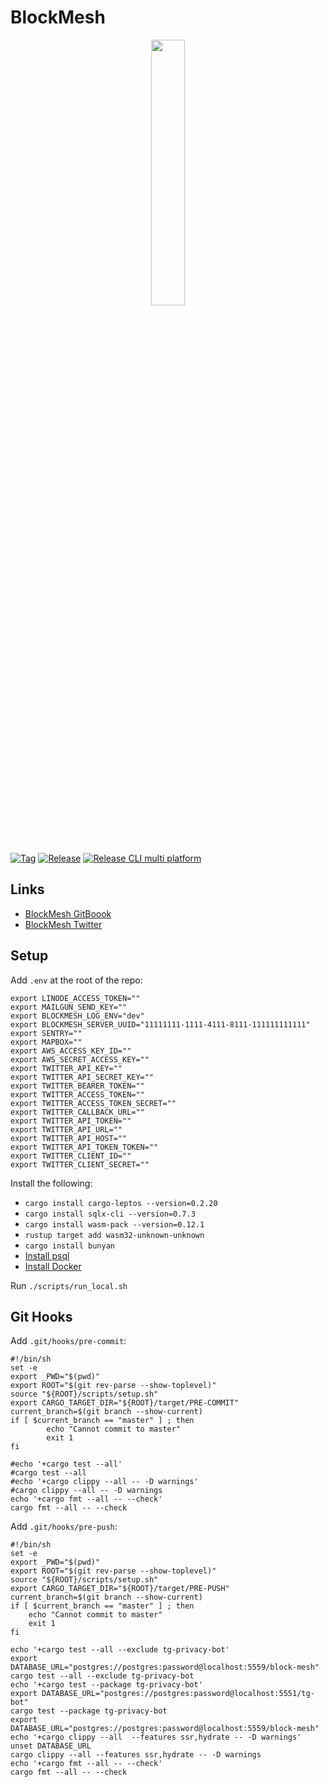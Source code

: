 # BlockMesh

<p align="center" width="100%">
    <img width="33%" src="https://imagedelivery.net/3RKw_J_fJQ_4KpJP3_YgXA/e4f3cdc0-c2ba-442d-3e48-e2f31c0dc100/public"> 
</p>

[![Tag](https://github.com/block-mesh/block-mesh-monorepo/actions/workflows/tag.yml/badge.svg)](https://github.com/block-mesh/block-mesh-monorepo/actions/workflows/tag.yml)
[![Release](https://github.com/block-mesh/block-mesh-monorepo/actions/workflows/release.yml/badge.svg)](https://github.com/block-mesh/block-mesh-monorepo/actions/workflows/release.yml)
[![Release CLI multi platform](https://github.com/block-mesh/block-mesh-monorepo/actions/workflows/release-cli.yml/badge.svg)](https://github.com/block-mesh/block-mesh-monorepo/actions/workflows/release-cli.yml)


## Links

* [BlockMesh GitBoook](https://gitbook.blockmesh.xyz/)
* [BlockMesh Twitter](https://twitter.com/blockmesh_xyz)

## Setup

Add `.env` at the root of the repo:

```
export LINODE_ACCESS_TOKEN=""
export MAILGUN_SEND_KEY=""
export BLOCKMESH_LOG_ENV="dev"
export BLOCKMESH_SERVER_UUID="11111111-1111-4111-8111-111111111111"
export SENTRY=""
export MAPBOX=""
export AWS_ACCESS_KEY_ID=""
export AWS_SECRET_ACCESS_KEY=""
export TWITTER_API_KEY=""
export TWITTER_API_SECRET_KEY=""
export TWITTER_BEARER_TOKEN=""
export TWITTER_ACCESS_TOKEN=""
export TWITTER_ACCESS_TOKEN_SECRET=""
export TWITTER_CALLBACK_URL=""
export TWITTER_API_TOKEN=""
export TWITTER_API_URL=""
export TWITTER_API_HOST=""
export TWITTER_API_TOKEN_TOKEN=""
export TWITTER_CLIENT_ID=""
export TWITTER_CLIENT_SECRET=""
```

Install the following:

* `cargo install cargo-leptos --version=0.2.20`
* `cargo install sqlx-cli --version=0.7.3`
* `cargo install wasm-pack --version=0.12.1`
* `rustup target add wasm32-unknown-unknown`
* `cargo install bunyan`
* [Install psql](https://www.timescale.com/blog/how-to-install-psql-on-mac-ubuntu-debian-windows/)
* [Install Docker](https://docs.docker.com/engine/install/)

Run `./scripts/run_local.sh`

## Git Hooks

Add `.git/hooks/pre-commit`:

```shell
#!/bin/sh
set -e
export _PWD="$(pwd)"
export ROOT="$(git rev-parse --show-toplevel)"
source "${ROOT}/scripts/setup.sh"
export CARGO_TARGET_DIR="${ROOT}/target/PRE-COMMIT"
current_branch=$(git branch --show-current)
if [ $current_branch == "master" ] ; then
        echo "Cannot commit to master"
        exit 1
fi

#echo '+cargo test --all'
#cargo test --all
#echo '+cargo clippy --all -- -D warnings'
#cargo clippy --all -- -D warnings
echo '+cargo fmt --all -- --check'
cargo fmt --all -- --check
```

Add `.git/hooks/pre-push`:

```shell
#!/bin/sh
set -e
export _PWD="$(pwd)"
export ROOT="$(git rev-parse --show-toplevel)"
source "${ROOT}/scripts/setup.sh"
export CARGO_TARGET_DIR="${ROOT}/target/PRE-PUSH"
current_branch=$(git branch --show-current)
if [ $current_branch == "master" ] ; then
	echo "Cannot commit to master"
	exit 1
fi

echo '+cargo test --all --exclude tg-privacy-bot'
export DATABASE_URL="postgres://postgres:password@localhost:5559/block-mesh"
cargo test --all --exclude tg-privacy-bot 
echo '+cargo test --package tg-privacy-bot'
export DATABASE_URL="postgres://postgres:password@localhost:5551/tg-bot"
cargo test --package tg-privacy-bot
export DATABASE_URL="postgres://postgres:password@localhost:5559/block-mesh"
echo '+cargo clippy --all  --features ssr,hydrate -- -D warnings'
unset DATABASE_URL
cargo clippy --all --features ssr,hydrate -- -D warnings
echo '+cargo fmt --all -- --check'
cargo fmt --all -- --check
```

